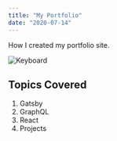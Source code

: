 ```yaml
---
title: "My Portfolio"
date: "2020-07-14"
---
```


How I created my portfolio site.

![Keyboard ](/keyboard.jpg)

## Topics Covered

1. Gatsby
2. GraphQL
3. React
4. Projects